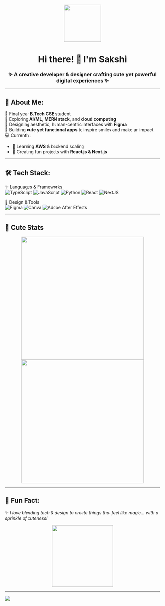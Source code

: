 <p align="center">
  <img src="https://media.giphy.com/media/v1.Y2lkPWVjZjA1ZTQ3OWxubWRjM252dWdsdjYyem4yOWIycGxqbjFtN3hpNDRjbDRtOGpociZlcD12MV9naWZzX3NlYXJjaCZjdD1n/N3yLGQ1oMYfGU/giphy.gif" width="120" />
</p>

<h1 align="center">Hi there! 🌸 I'm Sakshi</h1>
<h3 align="center">✨ A creative developer & designer crafting cute yet powerful digital experiences ✨</h3>

---

## 🌷 About Me:
🐾 Final year **B.Tech CSE** student  
🌱 Exploring **AI/ML**, **MERN stack**, and **cloud computing**  
🎨 Designing aesthetic, human-centric interfaces with **Figma**  
🌸 Building **cute yet functional apps** to inspire smiles and make an impact  
💻 Currently:  
- 🌈 Learning **AWS** & backend scaling  
- 🐇 Creating fun projects with **React.js & Next.js**  

---

## 🛠️ Tech Stack:
✨ Languages & Frameworks  
![TypeScript](https://img.shields.io/badge/typescript-%23007ACC.svg?style=for-the-badge&logo=typescript&logoColor=white) 
![JavaScript](https://img.shields.io/badge/javascript-%23F7DF1E.svg?style=for-the-badge&logo=javascript&logoColor=black) 
![Python](https://img.shields.io/badge/python-%233776AB.svg?style=for-the-badge&logo=python&logoColor=white) 
![React](https://img.shields.io/badge/react-%2361DAFB.svg?style=for-the-badge&logo=react&logoColor=black) 
![NextJS](https://img.shields.io/badge/next.js-000000?style=for-the-badge&logo=nextdotjs&logoColor=white)

🎨 Design & Tools  
![Figma](https://img.shields.io/badge/Figma-F24E1E?style=for-the-badge&logo=figma&logoColor=white) 
![Canva](https://img.shields.io/badge/Canva-00C4CC?style=for-the-badge&logo=canva&logoColor=white) 
![Adobe After Effects](https://img.shields.io/badge/Adobe%20AE-9999FF?style=for-the-badge&logo=adobeaftereffects&logoColor=white)

---

## 🐾 Cute Stats
<p align="center">
  <img src="https://github-readme-stats.vercel.app/api?username=portgasdyamato&theme=cobalt&hide_border=true&show_icons=true" width="400" />
  <br>
  <img src="https://github-readme-streak-stats.herokuapp.com/?user=portgasdyamato&theme=cobalt&hide_border=true" width="400"/>
</p>

---

## 🌸 Fun Fact:
✨ *I love blending tech & design to create things that feel like magic… with a sprinkle of cuteness!*  

<p align="center">
  <img src="https://media.giphy.com/media/kdFc8fubgS31b8DsVu/giphy.gif" width="200"/>
</p>

---

[![](https://visitcount.itsvg.in/api?id=portgasdyamato&icon=5&color=6)](https://github.com/portgasdyamato)  

<!-- Proudly created with GPRM ( https://gprm.itsvg.in ) -->

